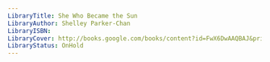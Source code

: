 ```yaml
---
LibraryTitle: She Who Became the Sun
LibraryAuthor: Shelley Parker-Chan
LibraryISBN:
LibraryCover: http://books.google.com/books/content?id=FwX6DwAAQBAJ&printsec=frontcover&img=1&zoom=1&source=gbs_api
LibraryStatus: OnHold
---
```

